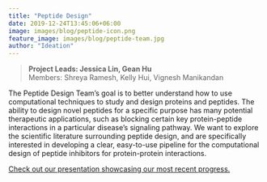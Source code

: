 ```yaml
---
title: "Peptide Design"
date: 2019-12-24T13:45:06+06:00
image: images/blog/peptide-icon.png
feature_image: images/blog/peptide-team.jpg
author: "Ideation"
---
```

> **Project Leads: Jessica Lin, Gean Hu**\
> Members: Shreya Ramesh, Kelly Hui, Vignesh Manikandan

The Peptide Design Team’s goal is to better understand how to use computational techniques to study and design proteins and peptides. The ability to design novel peptides for a specific purpose has many potential therapeutic applications, such as blocking certain key protein-peptide interactions in a particular disease’s signaling pathway. We want to explore the scientific literature surrounding peptide design, and are specifically interested in developing a clear, easy-to-use pipeline for the computational design of peptide inhibitors for protein-protein interactions.

[Check out our presentation showcasing our most recent progress.](https://drive.google.com/open?id=1f-ztLA__xTTkmQm8wONbjZUkxVSud5yJ)